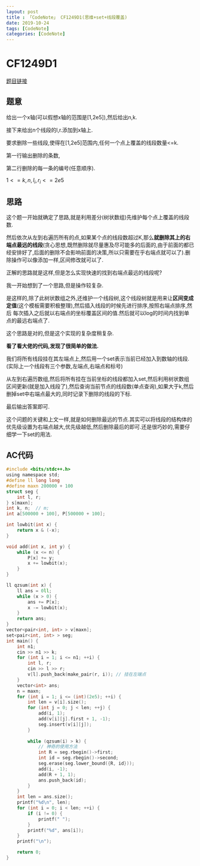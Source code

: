 ```yaml
---
layout: post
title : 「CodeNote」 CF1249D1(思维+set+线段覆盖)
date: 2019-10-24
tags: [CodeNote]
categories: [CodeNote]
---
```


# CF1249D1

[题目链接](https://codeforc.es/contest/1249/problem/D2)

## 题意

给出一个x轴(可以假想x轴的范围是[1,2e5]),然后给出n,k.

接下来给出n个线段的l,r.添加到x轴上.

要求删除一些线段,使得在[1,2e5]范围内,任何一个点上覆盖的线段数量<=k.

第一行输出删除的条数,

第二行删除的每一条的编号(任意顺序).

$1<=k,n,l_i,r_i<=2e5$

## 思路

这个题一开始就确定了思路,就是利用差分(树状数组)先维护每个点上覆盖的线段数.

然后依次从左到右遍历所有的点,如果某个点的线段数超过K,那么**就删除其上的右端点最远的线段**(贪心思想,既然删除就尽量惠及尽可能多的后面的,由于前面的都已经安排好了,后面的删除不会影响前面的决策,所以只需要在乎右端点就可以了).删除操作可以像添加一样,区间修改就可以了.

正解的思路就是这样,但是怎么实现快速的找到右端点最远的线段呢?

我一开始想到了一个思路,但是操作较复杂.

是这样的,除了此树状数组之外,还维护一个线段树,这个线段树就是用来让**区间变成定值**(这个模板需要积极整理),然后插入线段的时候先进行排序,按照右端点排序,然后 每次插入之后就以右端点的坐标覆盖区间的值.然后就可以log的时间内找到单点的最远右端点了.

这个思路是对的,但是这个实现的复杂度稍复杂.

**看了看大佬的代码,发现了很简单的做法.**

我们将所有线段挂在其左端点上,然后用一个set表示当前已经加入到数轴的线段.(实际上一个线段有三个参数,左端点,右端点和标号)

从左到右遍历数组,然后将所有挂在当前坐标的线段都加入set,然后利用树状数组区间更新(就是加入线段了),然后查询当前节点的线段数(单点查询),如果大于k,然后删掉set中右端点最大的,同时记录下删除的线段的下标.

最后输出答案即可.

这个问题的关键和上文一样,就是如何删除最远的节点.其实可以将线段的结构体的优先级设置为右端点越大,优先级越低,然后删除最后的即可.还是很巧妙的,需要仔细学一下set的用法.

## AC代码

```c
#include <bits/stdc++.h>
using namespace std;
#define ll long long
#define maxn 200000 + 100
struct seg {
    int l, r;
} s[maxn];
int k, n;  // m;
int a[500000 + 100], P[500000 + 100];

int lowbit(int x) {
    return x & (-x);
}

void add(int x, int y) {
    while (x <= n) {
        P[x] += y;
        x += lowbit(x);
    }
}

ll qzsum(int x) {
    ll ans = 0ll;
    while (x > 0) {
        ans += P[x];
        x -= lowbit(x);
    }
    return ans;
}
vector<pair<int, int> > v[maxn];
set<pair<int, int> > seg;
int main() {
    int n1;
    cin >> n1 >> k;
    for (int i = 1; i <= n1; ++i) {
        int l, r;
        cin >> l >> r;
        v[l].push_back(make_pair(r, i)); // 挂在左端点
    }
    vector<int> ans;
    n = maxn;
    for (int i = 1; i <= (int)(2e5); ++i) {
        int len = v[i].size();
        for (int j = 0; j < len; ++j) {
            add(i, 1);
            add(v[i][j].first + 1, -1);
            seg.insert(v[i][j]);
        }
    
        while (qzsum(i) > k) {
            // 神奇的使用方法
            int R = seg.rbegin()->first;
            int id = seg.rbegin()->second;
            seg.erase(seg.lower_bound({R, id}));
            add(i, -1);
            add(R + 1, 1);
            ans.push_back(id);
        }
    }
    int len = ans.size();
    printf("%d\n", len);
    for (int i = 0; i < len; ++i) {
        if (i != 0) {
            printf(" ");
        }
        printf("%d", ans[i]);
    }
    printf("\n");

    return 0;
}
```











